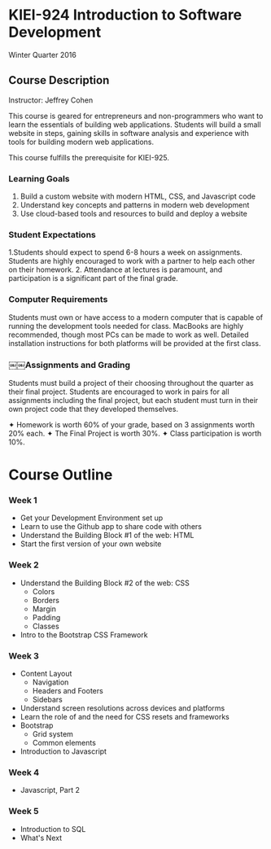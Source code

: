 # KIEI-924 Introduction to Software Development
Winter Quarter 2016

## Course Description
Instructor: Jeffrey Cohen

This course is geared for entrepreneurs and non-programmers who want to learn the essentials of building web applications. Students will build a small website in steps, gaining skills in software analysis and experience with tools for building modern web applications.

This course fulfills the prerequisite for KIEI-925. 

### Learning Goals
1. Build a custom website with modern HTML, CSS, and Javascript code
2. Understand key concepts and patterns in modern web development
3. Use cloud-based tools and resources to build and deploy a website

### Student Expectations
1.Students should expect to spend 6-8 hours a week on assignments. Students are highly encouraged to work with a partner to help each other on their homework.
2. Attendance at lectures is paramount, and participation is a significant part of the final grade.

### Computer Requirements
Students must own or have access to a modern computer that is capable of running the development tools needed for class. MacBooks are highly recommended, though most PCs can be made to work as well. Detailed installation instructions for both platforms will be provided at the first class.

### ￼￼Assignments and Grading
Students must build a project of their choosing throughout the quarter as their final project. Students are encouraged to work in pairs for all assignments including the final project, but each student must turn in their own project code that they developed themselves.

✦ Homework is worth 60% of your grade, based on 3 assignments worth 20% each.
✦ The Final Project is worth 30%. 
✦ Class participation is worth 10%.

# Course Outline

### Week 1

* Get your Development Environment set up
* Learn to use the Github app to share code with others
* Understand the Building Block #1 of the web: HTML
* Start the first version of your own website

### Week 2

* Understand the Building Block #2 of the web: CSS
  * Colors
  * Borders
  * Margin
  * Padding
  * Classes
* Intro to the Bootstrap CSS Framework

### Week 3

* Content Layout
  * Navigation
  * Headers and Footers
  * Sidebars
* Understand screen resolutions across devices and platforms
* Learn the role of and the need for CSS resets and frameworks
* Bootstrap
  * Grid system
  * Common elements
* Introduction to Javascript
  
### Week 4

* Javascript, Part 2

### Week 5

* Introduction to SQL
* What's Next
